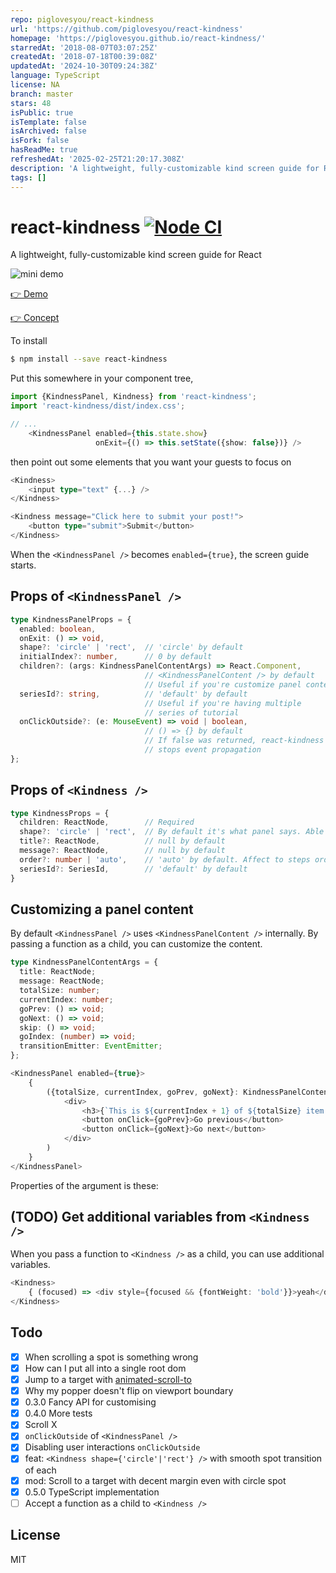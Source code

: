 ```yaml
---
repo: piglovesyou/react-kindness
url: 'https://github.com/piglovesyou/react-kindness'
homepage: 'https://piglovesyou.github.io/react-kindness/'
starredAt: '2018-08-07T03:07:25Z'
createdAt: '2018-07-18T00:39:08Z'
updatedAt: '2024-10-30T09:24:38Z'
language: TypeScript
license: NA
branch: master
stars: 48
isPublic: true
isTemplate: false
isArchived: false
isFork: false
hasReadMe: true
refreshedAt: '2025-02-25T21:20:17.308Z'
description: 'A lightweight, fully-customizable kind screen guide for React'
tags: []
---
```


# react-kindness [![Node CI](https://github.com/piglovesyou/react-kindness/workflows/Node%20CI/badge.svg)](https://github.com/piglovesyou/react-kindness/actions)

A lightweight, fully-customizable kind screen guide for React

![mini demo](./resources/demo.gif)

[👉 Demo](https://piglovesyou.github.io/react-kindness/)

[👉 Concept](https://dev.to/takamura_so/react-kindness-a-customizable-screen-guide-for-react--3nn0)

To install

```bash
$ npm install --save react-kindness
```

Put this somewhere in your component tree,

```typescript jsx
import {KindnessPanel, Kindness} from 'react-kindness';
import 'react-kindness/dist/index.css';

// ...
    <KindnessPanel enabled={this.state.show}
                   onExit={() => this.setState({show: false})} />
```

then point out some elements that you want your guests to focus on

```typescript jsx
<Kindness>
    <input type="text" {...} />
</Kindness>

<Kindness message="Click here to submit your post!">
    <button type="submit">Submit</button>
</Kindness>
```

When the `<KindnessPanel />` becomes `enabled={true}`, the screen guide starts.

## Props of `<KindnessPanel />`

```typescript jsx
type KindnessPanelProps = {
  enabled: boolean,
  onExit: () => void,
  shape?: 'circle' | 'rect',  // 'circle' by default
  initialIndex?: number,      // 0 by default
  children?: (args: KindnessPanelContentArgs) => React.Component,
                              // <KindnessPanelContent /> by default
                              // Useful if you're customize panel content
  seriesId?: string,          // 'default' by default
                              // Useful if you're having multiple
                              // series of tutorial
  onClickOutside?: (e: MouseEvent) => void | boolean,
                              // () => {} by default
                              // If false was returned, react-kindness
                              // stops event propagation
};
```


## Props of `<Kindness />`

```typescript jsx
type KindnessProps = {
  children: ReactNode,        // Required
  shape?: 'circle' | 'rect',  // By default it's what panel says. Able to override it
  title?: ReactNode,          // null by default
  message?: ReactNode,        // null by default
  order?: number | 'auto',    // 'auto' by default. Affect to steps order
  seriesId?: SeriesId,        // 'default' by default
}
```

## Customizing a panel content

By default `<KindnessPanel />` uses `<KindnessPanelContent />` internally. By passing a function as a child, you can customize the content.

```typescript jsx
type KindnessPanelContentArgs = {
  title: ReactNode;
  message: ReactNode;
  totalSize: number;
  currentIndex: number;
  goPrev: () => void;
  goNext: () => void;
  skip: () => void;
  goIndex: (number) => void;
  transitionEmitter: EventEmitter;
};

<KindnessPanel enabled={true}>
    {
        ({totalSize, currentIndex, goPrev, goNext}: KindnessPanelContentArgs) => (
            <div>
                <h3>{`This is ${currentIndex + 1} of ${totalSize} item.`}</h3>
                <button onClick={goPrev}>Go previous</button>
                <button onClick={goNext}>Go next</button>
            </div>
        )
    }
</KindnessPanel>
```

Properties of the argument is these:

## (TODO) Get additional variables from `<Kindness />`

When you pass a function to `<Kindness />` as a child, you can use additional variables.

```typescript jsx
<Kindness>
    { (focused) => <div style={focused && {fontWeight: 'bold'}}>yeah</div> }
</Kindness>
```

## Todo

- [x] When scrolling a spot is something wrong
- [x] How can I put all into a single root dom
- [x] Jump to a target with [animated-scroll-to](https://www.npmjs.com/package/animated-scroll-to)
- [x] Why my popper doesn't flip on viewport boundary
- [x] 0.3.0 Fancy API for customising
- [x] 0.4.0 More tests
- [x] Scroll X
- [x] `onClickOutside` of `<KindnessPanel />`
- [x] Disabling user interactions `onClickOutside`
- [x] feat: `<Kindness shape={'circle'|'rect'} />` with smooth spot transition of each
- [x] mod: Scroll to a target with decent margin even with circle spot
- [x] 0.5.0 TypeScript implementation
- [ ] Accept a function as a child to `<Kindness />`

## License

MIT
